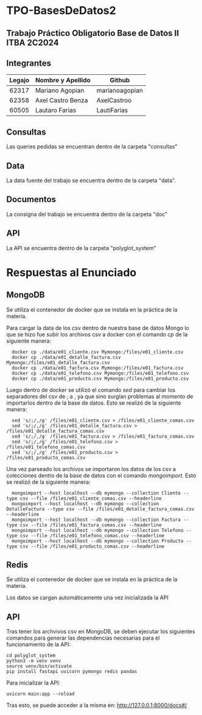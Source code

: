 # TPO-BasesDeDatos2
## Trabajo Práctico Obligatorio Base de Datos II ITBA 2C2024

## Integrantes

| Legajo | Nombre y Apellido       | Github         |
|--------|-------------------------|----------------|
| 62317  | Mariano Agopian         | marianoagopian |
| 62358  | Axel Castro Benza       | AxelCastroo    |
| 60505  | Lautaro Farias          | LautiFarias    |


## Consultas

Las queries pedidas se encuentran dentro de la carpeta "consultas"

## Data

La data fuente del trabajo se encuentra dentro de la carpeta "data".

## Documentos

La consigna del trabajo se encuentra dentro de la carpeta "doc"

## API

La API se encuentra dentro de la carpeta "polyglot_system"

# Respuestas al Enunciado

## MongoDB
Se utiliza el contenedor de docker que se instala en la práctica de la materia.

Para cargar la data de los csv dentro de nuestra base de datos Mongo lo que se hizo fue subir los archivos csv a docker con el comando <i>cp</i> de la siguiente manera:

```
  docker cp ./data/e01_cliente.csv Mymongo:/files/e01_cliente.csv
  docker cp ./data/e01_detalle_factura.csv Mymongo:/files/e01_detalle_factura.csv
  docker cp ./data/e01_factura.csv Mymongo:/files/e01_factura.csv
  docker cp ./data/e01_telefono.csv Mymongo:/files/e01_telefono.csv
  docker cp ./data/e01_producto.csv Mymongo:/files/e01_producto.csv
```

Luego dentro de docker se utilizó el comando <i>sed</i> para cambiar los separadores del csv de ; a , ya que sino surgían problemas al momento de importarlos dentro de la base de datos.
Esto se realizó de la siguiente manera:
```
  sed 's/;/,/g' /files/e01_cliente.csv > /files/e01_cliente_comas.csv
  sed 's/;/,/g' /files/e01_detalle_factura.csv > /files/e01_detalle_factura_comas.csv
  sed 's/;/,/g' /files/e01_factura.csv > /files/e01_factura_comas.csv
  sed 's/;/,/g' /files/e01_telefono.csv > /files/e01_telefono_comas.csv
  sed 's/;/,/g' /files/e01_producto.csv > /files/e01_producto_comas.csv
```

Una vez parseado los archivos se importaron los datos de los csv a colecciones dentro de la base de datos con el comando <i>mongoimport</i>. Esto se realizó de la siguiente manera:
```
  mongoimport --host localhost --db mymongo --collection Cliente --type csv --file /files/e01_cliente_comas.csv --headerline
  mongoimport --host localhost --db mymongo --collection DetalleFactura --type csv --file /files/e01_detalle_factura_comas.csv --headerline
  mongoimport --host localhost --db mymongo --collection Factura --type csv --file /files/e01_factura_comas.csv --headerline
  mongoimport --host localhost --db mymongo --collection Telefono --type csv --file /files/e01_telefono_comas.csv --headerline
  mongoimport --host localhost --db mymongo --collection Producto --type csv --file /files/e01_producto_comas.csv --headerline
```

## Redis
Se utiliza el contenedor de docker que se instala en la práctica de la materia.

Los datos se cargan automáticamente una vez inicializada la API

## API
Tras tener los archvivos csv en MongoDB, se deben ejecutar los siguientes comandos para generar las dependencias necesarias para el funcionamiento de la API:

```
cd polyglot_system
python3 -m venv venv
source venv/bin/activate
pip install fastapi uvicorn pymongo redis pandas
```

Para inicializar la API:
```
uvicorn main:app --reload
```
Tras esto, se puede acceder a la misma en: <u>http://127.0.0.1:8000/docs#/</u>